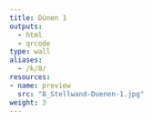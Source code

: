 ```yaml
---
title: Dünen 1
outputs:
  - html
  - qrcode
type: wall
aliases:
  - /k/8/
resources:
- name: preview
  src: "8_Stellwand-Duenen-1.jpg"
weight: 3
---
```

